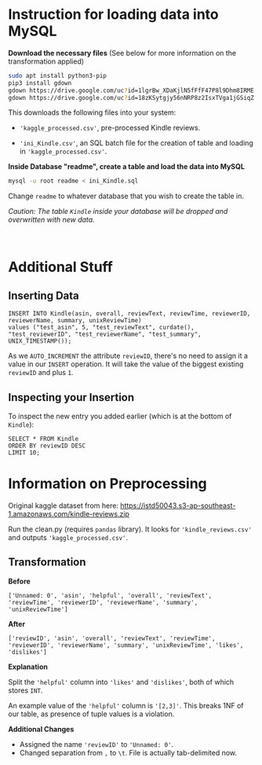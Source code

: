 # Instruction for loading data into MySQL



**Download the necessary files** (See below for more information on the transformation applied)

```bash
sudo apt install python3-pip
pip3 install gdown
gdown https://drive.google.com/uc?id=1lgrBw_XDaKjlN5fFfF47P8l9Dhm8IRME
gdown https://drive.google.com/uc?id=18zKSytgjy56nNRP8z2IsxTVga1jGSiqZ
```

This downloads the following files into your system:

- `'kaggle_processed.csv'`, pre-processed Kindle reviews.

- `'ini_Kindle.csv'`, an SQL batch file for the creation of table and loading in `'kaggle_processed.csv'`.



**Inside Database "readme", create a table and load the data into MySQL**

```bash
mysql -u root readme < ini_Kindle.sql
```

Change `readme` to whatever database that you wish to create the table in. 

*Caution: The table `Kindle` inside your database will be dropped and overwritten with new data.*



<br>





# Additional Stuff



## Inserting Data



```mysql
INSERT INTO Kindle(asin, overall, reviewText, reviewTime, reviewerID, reviewerName, summary, unixReviewTime) 
values ("test_asin", 5, "test_reviewText", curdate(), "test_reviewerID", "test_reviewerName", "test_summary", UNIX_TIMESTAMP());
```

As we `AUTO_INCREMENT` the attribute `reviewID`, there's no need to assign it a value in our `INSERT` operation. It will take the value of the biggest existing `reviewID` and plus `1`.



## Inspecting your Insertion



To inspect the new entry you added earlier (which is at the bottom of `Kindle`):

```mysql
SELECT * FROM Kindle
ORDER BY reviewID DESC
LIMIT 10;
```







# Information on Preprocessing



Original kaggle dataset from here: https://istd50043.s3-ap-southeast-1.amazonaws.com/kindle-reviews.zip



Run the clean.py (requires `pandas` library). It looks for `'kindle_reviews.csv'` and outputs `'kaggle_processed.csv'`.



## Transformation

**Before**

`['Unnamed: 0', 'asin', 'helpful', 'overall', 'reviewText', 'reviewTime', 'reviewerID', 'reviewerName', 'summary', 'unixReviewTime']`

**After**

`['reviewID', 'asin', 'overall', 'reviewText', 'reviewTime', 'reviewerID', 'reviewerName', 'summary', 'unixReviewTime', 'likes', 'dislikes']`

**Explanation**

Split the `'helpful'` column into `'likes'` and `'dislikes'`, both of which stores `INT`.

An example value of the `'helpful'` column is `'[2,3]'`. This breaks 1NF of our table, as presence of tuple values is a violation. 

**Additional Changes**

- Assigned the name `'reviewID'` to `'Unnamed: 0'`.
- Changed separation from `,` to `\t`. File is actually tab-delimited now.

